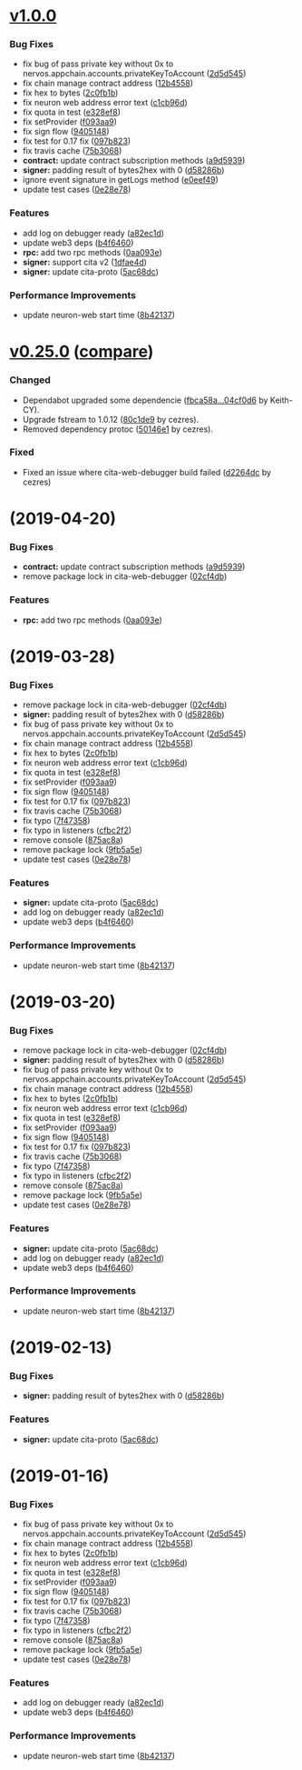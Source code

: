 # [v1.0.0](https://github.com/cryptape/cita-sdk-js/releases/tag/@cryptape/cita-sdk@1.0.0)


### Bug Fixes

* fix bug of pass private key without 0x to nervos.appchain.accounts.privateKeyToAccount ([2d5d545](https://github.com/cryptape/cita-sdk-js/commit/2d5d545df12aa229e04b4a6daf75b8a3eb903e90))
* fix chain manage contract address ([12b4558](https://github.com/cryptape/cita-sdk-js/commit/12b4558dbc6ead33f59f777cf1312ca50a8df43d))
* fix hex to bytes ([2c0fb1b](https://github.com/cryptape/cita-sdk-js/commit/2c0fb1b9f546f2f26055d7b1856c0a99f45f96f3))
* fix neuron web address error text ([c1cb96d](https://github.com/cryptape/cita-sdk-js/commit/c1cb96dc181b0b5a53c282b4e39cc6c8b79d75d0))
* fix quota in test ([e328ef8](https://github.com/cryptape/cita-sdk-js/commit/e328ef8c669552c029dc814bcde59e303a0785b6))
* fix setProvider ([f093aa9](https://github.com/cryptape/cita-sdk-js/commit/f093aa999b2fbda1d2045978feee27a3ebaab8c5))
* fix sign flow ([9405148](https://github.com/cryptape/cita-sdk-js/commit/9405148462331cf8efb21de7f7f6c3c3202e6724))
* fix test for 0.17 fix ([097b823](https://github.com/cryptape/cita-sdk-js/commit/097b82368f71de2fab08427ad7c191877927f4f7))
* fix travis cache ([75b3068](https://github.com/cryptape/cita-sdk-js/commit/75b3068fc9257fad557dd39a63b16e3203f3ee03))
* **contract:** update contract subscription methods ([a9d5939](https://github.com/cryptape/cita-sdk-js/commit/a9d59390c3f2ca430c86b268325091411c489ffc))
* **signer:** padding result of bytes2hex with 0 ([d58286b](https://github.com/cryptape/cita-sdk-js/commit/d58286b2f10417089bf5b2a806a2ee64354c0034))
* ignore event signature in getLogs method ([e0eef49](https://github.com/cryptape/cita-sdk-js/commit/e0eef499bb7b73032f9616b4d830f1667c44ce08))
* update test cases ([0e28e78](https://github.com/cryptape/cita-sdk-js/commit/0e28e786ee96aa53ab366fdc9a56c3f4211cd3b4))


### Features

* add log on debugger ready ([a82ec1d](https://github.com/cryptape/cita-sdk-js/commit/a82ec1d4ffab37a47bde361b2b8f21fea2477d3a))
* update web3 deps ([b4f6460](https://github.com/cryptape/cita-sdk-js/commit/b4f6460ad9b1d527ea5f420c551ada0414039341))
* **rpc:** add two rpc methods ([0aa093e](https://github.com/cryptape/cita-sdk-js/commit/0aa093e2228a88b84524bc62d131228a67cd3dbe))
* **signer:** support cita v2 ([1dfae4d](https://github.com/cryptape/cita-sdk-js/commit/1dfae4d6929508966ced54fcb2d5762ac75b63dd))
* **signer:** update cita-proto ([5ac68dc](https://github.com/cryptape/cita-sdk-js/commit/5ac68dc3f5c4b6842894aea0e54ff7b3750e75ae))


### Performance Improvements

* update neuron-web start time ([8b42137](https://github.com/cryptape/cita-sdk-js/commit/8b421373ef2afe5bd0bb44d52881fbfde27cd04d))



# [v0.25.0](https://github.com/cryptape/cita-sdk-js/releases/tag/@cryptape/cita-sdk@0.25.0) ([compare](https://github.com/cryptape/cita-sdk-js/compare/@cryptape/cita-sdk@0.24.1...@cryptape/cita-sdk@0.25.0))

### Changed

* Dependabot upgraded some dependencie ([fbca58a...04cf0d6](https://github.com/cryptape/cita-sdk-js/compare/fbca58a...72c0176) by Keith-CY).
* Upgrade fstream to 1.0.12 ([80c1de9](https://github.com/cryptape/cita-sdk-js/pull/202/commits/80c1de925c2fb3f4d5b66a4145c818dc66da7a41) by cezres).
* Removed dependency protoc ([50146e1](https://github.com/cryptape/cita-sdk-js/pull/202/commits/50146e1eee19a78f4cb1c644b9179710e73ff500) by cezres).

### Fixed

* Fixed an issue where cita-web-debugger build failed ([d2264dc](https://github.com/cryptape/cita-sdk-js/pull/202/commits/d2264dcef5589ea07a6f107734d4ef60e2ac5aa2) by cezres)



#  (2019-04-20)


### Bug Fixes

* **contract:** update contract subscription methods ([a9d5939](https://github.com/cryptape/cita-sdk-js/commit/a9d5939))
* remove package lock in cita-web-debugger ([02cf4db](https://github.com/cryptape/cita-sdk-js/commit/02cf4db))


### Features

* **rpc:** add two rpc methods ([0aa093e](https://github.com/cryptape/cita-sdk-js/commit/0aa093e))



#  (2019-03-28)


### Bug Fixes

* remove package lock in cita-web-debugger ([02cf4db](https://github.com/cryptape/cita-sdk-js/commit/02cf4db))
* **signer:** padding result of bytes2hex with 0 ([d58286b](https://github.com/cryptape/cita-sdk-js/commit/d58286b))
* fix bug of pass private key without 0x to nervos.appchain.accounts.privateKeyToAccount ([2d5d545](https://github.com/cryptape/cita-sdk-js/commit/2d5d545))
* fix chain manage contract address ([12b4558](https://github.com/cryptape/cita-sdk-js/commit/12b4558))
* fix hex to bytes ([2c0fb1b](https://github.com/cryptape/cita-sdk-js/commit/2c0fb1b))
* fix neuron web address error text ([c1cb96d](https://github.com/cryptape/cita-sdk-js/commit/c1cb96d))
* fix quota in test ([e328ef8](https://github.com/cryptape/cita-sdk-js/commit/e328ef8))
* fix setProvider ([f093aa9](https://github.com/cryptape/cita-sdk-js/commit/f093aa9))
* fix sign flow ([9405148](https://github.com/cryptape/cita-sdk-js/commit/9405148))
* fix test for 0.17 fix ([097b823](https://github.com/cryptape/cita-sdk-js/commit/097b823))
* fix travis cache ([75b3068](https://github.com/cryptape/cita-sdk-js/commit/75b3068))
* fix typo ([7f47358](https://github.com/cryptape/cita-sdk-js/commit/7f47358))
* fix typo in listeners ([cfbc2f2](https://github.com/cryptape/cita-sdk-js/commit/cfbc2f2))
* remove console ([875ac8a](https://github.com/cryptape/cita-sdk-js/commit/875ac8a))
* remove package lock ([9fb5a5e](https://github.com/cryptape/cita-sdk-js/commit/9fb5a5e))
* update test cases ([0e28e78](https://github.com/cryptape/cita-sdk-js/commit/0e28e78))


### Features

* **signer:** update cita-proto ([5ac68dc](https://github.com/cryptape/cita-sdk-js/commit/5ac68dc))
* add log on debugger ready ([a82ec1d](https://github.com/cryptape/cita-sdk-js/commit/a82ec1d))
* update web3 deps ([b4f6460](https://github.com/cryptape/cita-sdk-js/commit/b4f6460))


### Performance Improvements

* update neuron-web start time ([8b42137](https://github.com/cryptape/cita-sdk-js/commit/8b42137))



#  (2019-03-20)


### Bug Fixes

* remove package lock in cita-web-debugger ([02cf4db](https://github.com/cryptape/cita-sdk-js/commit/02cf4db))
* **signer:** padding result of bytes2hex with 0 ([d58286b](https://github.com/cryptape/cita-sdk-js/commit/d58286b))
* fix bug of pass private key without 0x to nervos.appchain.accounts.privateKeyToAccount ([2d5d545](https://github.com/cryptape/cita-sdk-js/commit/2d5d545))
* fix chain manage contract address ([12b4558](https://github.com/cryptape/cita-sdk-js/commit/12b4558))
* fix hex to bytes ([2c0fb1b](https://github.com/cryptape/cita-sdk-js/commit/2c0fb1b))
* fix neuron web address error text ([c1cb96d](https://github.com/cryptape/cita-sdk-js/commit/c1cb96d))
* fix quota in test ([e328ef8](https://github.com/cryptape/cita-sdk-js/commit/e328ef8))
* fix setProvider ([f093aa9](https://github.com/cryptape/cita-sdk-js/commit/f093aa9))
* fix sign flow ([9405148](https://github.com/cryptape/cita-sdk-js/commit/9405148))
* fix test for 0.17 fix ([097b823](https://github.com/cryptape/cita-sdk-js/commit/097b823))
* fix travis cache ([75b3068](https://github.com/cryptape/cita-sdk-js/commit/75b3068))
* fix typo ([7f47358](https://github.com/cryptape/cita-sdk-js/commit/7f47358))
* fix typo in listeners ([cfbc2f2](https://github.com/cryptape/cita-sdk-js/commit/cfbc2f2))
* remove console ([875ac8a](https://github.com/cryptape/cita-sdk-js/commit/875ac8a))
* remove package lock ([9fb5a5e](https://github.com/cryptape/cita-sdk-js/commit/9fb5a5e))
* update test cases ([0e28e78](https://github.com/cryptape/cita-sdk-js/commit/0e28e78))


### Features

* **signer:** update cita-proto ([5ac68dc](https://github.com/cryptape/cita-sdk-js/commit/5ac68dc))
* add log on debugger ready ([a82ec1d](https://github.com/cryptape/cita-sdk-js/commit/a82ec1d))
* update web3 deps ([b4f6460](https://github.com/cryptape/cita-sdk-js/commit/b4f6460))


### Performance Improvements

* update neuron-web start time ([8b42137](https://github.com/cryptape/cita-sdk-js/commit/8b42137))



# (2019-02-13)

### Bug Fixes

- **signer:** padding result of bytes2hex with 0 ([d58286b](https://github.com/cryptape/cita-sdk-js/commit/d58286b))

### Features

- **signer:** update cita-proto ([5ac68dc](https://github.com/cryptape/cita-sdk-js/commit/5ac68dc))

# (2019-01-16)

### Bug Fixes

- fix bug of pass private key without 0x to nervos.appchain.accounts.privateKeyToAccount ([2d5d545](https://github.com/cryptape/cita-sdk-js/commit/2d5d545))
- fix chain manage contract address ([12b4558](https://github.com/cryptape/cita-sdk-js/commit/12b4558))
- fix hex to bytes ([2c0fb1b](https://github.com/cryptape/cita-sdk-js/commit/2c0fb1b))
- fix neuron web address error text ([c1cb96d](https://github.com/cryptape/cita-sdk-js/commit/c1cb96d))
- fix quota in test ([e328ef8](https://github.com/cryptape/cita-sdk-js/commit/e328ef8))
- fix setProvider ([f093aa9](https://github.com/cryptape/cita-sdk-js/commit/f093aa9))
- fix sign flow ([9405148](https://github.com/cryptape/cita-sdk-js/commit/9405148))
- fix test for 0.17 fix ([097b823](https://github.com/cryptape/cita-sdk-js/commit/097b823))
- fix travis cache ([75b3068](https://github.com/cryptape/cita-sdk-js/commit/75b3068))
- fix typo ([7f47358](https://github.com/cryptape/cita-sdk-js/commit/7f47358))
- fix typo in listeners ([cfbc2f2](https://github.com/cryptape/cita-sdk-js/commit/cfbc2f2))
- remove console ([875ac8a](https://github.com/cryptape/cita-sdk-js/commit/875ac8a))
- remove package lock ([9fb5a5e](https://github.com/cryptape/cita-sdk-js/commit/9fb5a5e))
- update test cases ([0e28e78](https://github.com/cryptape/cita-sdk-js/commit/0e28e78))

### Features

- add log on debugger ready ([a82ec1d](https://github.com/cryptape/cita-sdk-js/commit/a82ec1d))
- update web3 deps ([b4f6460](https://github.com/cryptape/cita-sdk-js/commit/b4f6460))

### Performance Improvements

- update neuron-web start time ([8b42137](https://github.com/cryptape/cita-sdk-js/commit/8b42137))
